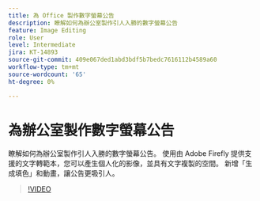 ```yaml
---
title: 為 Office 製作數字螢幕公告
description: 瞭解如何為辦公室製作引人入勝的數字螢幕公告
feature: Image Editing
role: User
level: Intermediate
jira: KT-14893
source-git-commit: 409e067ded1abd3bdf5b7bedc7616112b4589a60
workflow-type: tm+mt
source-wordcount: '65'
ht-degree: 0%

---
```


# 為辦公室製作數字螢幕公告

瞭解如何為辦公室製作引人入勝的數字螢幕公告。 使用由 Adobe Firefly 提供支援的文字轉範本，您可以產生個人化的影像，並具有文字複製的空間。 新增「生成填色」和動畫，讓公告更吸引人。

>[!VIDEO](https://video.tv.adobe.com/v/3427119?quality=12&learn=on&hidetitle=true)
